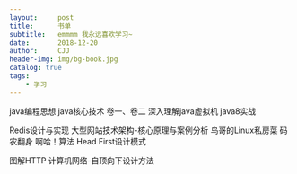```yaml
---
layout:     post
title:      书单
subtitle:   emmmm 我永远喜欢学习~
date:       2018-12-20
author:     CJJ
header-img: img/bg-book.jpg
catalog: true
tags:
    - 学习
---
```


java编程思想
java核心技术 卷一、卷二
深入理解java虚拟机
java8实战

Redis设计与实现
大型网站技术架构-核心原理与案例分析
鸟哥的Linux私房菜
码农翻身
啊哈！算法
Head First设计模式

图解HTTP
计算机网络-自顶向下设计方法
